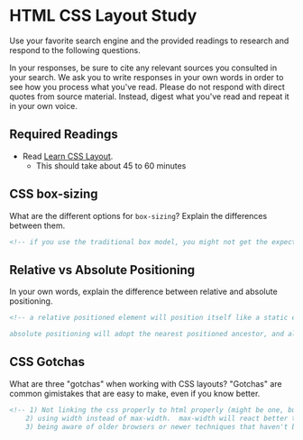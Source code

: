 # HTML CSS Layout Study

Use your favorite search engine and the provided readings to research and respond to the following questions.

In your responses, be sure to cite any relevant sources you consulted in your search. We ask you to write responses in your own words in order to see how you process what you've read. Please do not respond with direct quotes from source material. Instead, digest what you've read and repeat it in your own voice.

## Required Readings

- Read [Learn CSS Layout](http://learnlayout.com).
  - This should take about 45 to 60 minutes

## CSS box-sizing

What are the different options for `box-sizing`? Explain the differences between them.

```md
<!-- if you use the traditional box model, you might not get the expected width and height, depending on the border and padding.  the box-sizing method eliminates any additional math or guess work and allows you to get the expected width and height each time by adding the box-sizing: border-box property to your CSS. -->
```

## Relative vs Absolute Positioning

In your own words, explain the difference between relative and absolute positioning.

```md
<!-- a relative positioned element will position itself like a static element and fit itself to the web page's body/window.  If you add padding or margins or properties to move it, the relative element will move away from where it would have been, like a static element.  If you code left 20px, then the element will move 20 pixels to the right and will take up that space.  nothing will fill in the gaps ie no text will be floated/wrapped into the hole.

absolute positioning will adopt the nearest positioned ancestor, and almost think of that as the main body/window of the web page (intead of the document window) and then position itself accordingly inside of that window/element.     -->
```

## CSS Gotchas

What are three "gotchas" when working with CSS layouts? "Gotchas" are common gimistakes that are easy to make, even if you know better.

```md
<!-- 1) Not linking the css properly to html properly (might be one, but read first before anwering)
    2) using width instead of max-width.  max-width will react better to adjusting the size of a page.  if you use width, it won't adjust.
    3) being aware of older browsers or newer techniques that haven't been adopted yet and making sure you add the correct code so that your CSS won't look bad in those browsers. -->
```
